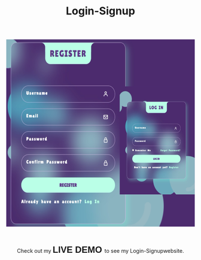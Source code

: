 # <p align=center>Login-Signup</p>


<br>
<p align=center>
<img src="https://github.com/nchynacha/portfolio/blob/main/assets/images/Login.png?raw=true" alt="photo gallery" width="700" height="500">
</p>
<br>

<p align="center" >
 
  <span>
    Check out my 
    <a href="https://nchynacha.github.io/login-signup/" style="font-size: 24px; font-weight: bold; text-decoration: none; color: inherit; font-family: Arial, sans-serif;">
      <strong>LIVE DEMO</strong>
    </a>
    to see my Login-Signupwebsite.
  </span>
  
</p>
